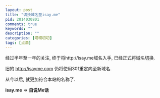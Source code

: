 ```yaml
---
layout: post
title: "切换域名至isay.me"
pid: 2014030801
comments: true
keywords: ""
description: ""
categories: [唠唠叨叨]
tags: [点滴]
---
```


经过半年至一年的关注, 终于将http://isay.me域名入手, 已经正式将域名切换.

旧的 http://isayme.com 仍将使用301重定向至新域名.

从今以后, 就更加符合本站的名称了.

**isay.me** => **自说Me话**